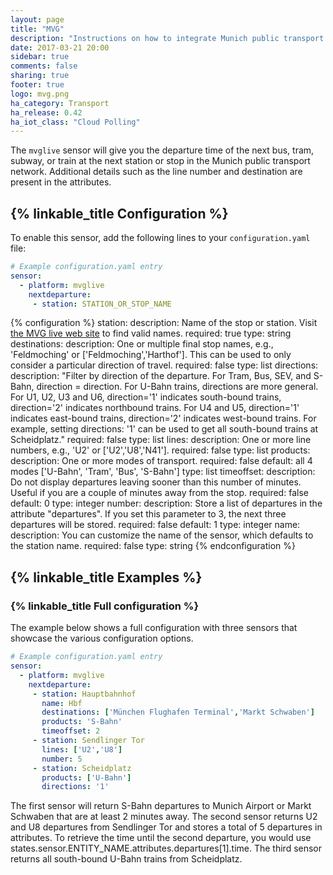 ```yaml
---
layout: page
title: "MVG"
description: "Instructions on how to integrate Munich public transport departure times into Home Assistant."
date: 2017-03-21 20:00
sidebar: true
comments: false
sharing: true
footer: true
logo: mvg.png
ha_category: Transport
ha_release: 0.42
ha_iot_class: "Cloud Polling"
---
```


The `mvglive` sensor will give you the departure time of the next bus, tram, subway, or train at the next station or stop in the Munich public transport network. Additional details such as the line number and destination are present in the attributes.

## {% linkable_title Configuration %}

To enable this sensor, add the following lines to your `configuration.yaml` file:

```yaml
# Example configuration.yaml entry
sensor:
  - platform: mvglive
    nextdeparture:
     - station: STATION_OR_STOP_NAME
```

{% configuration %}
station:
  description: Name of the stop or station. Visit [the MVG live web site](http://www.mvg-live.de) to find valid names.
  required: true
  type: string
destinations:
  description: One or multiple final stop names, e.g., 'Feldmoching' or ['Feldmoching','Harthof']. This can be used to only consider a particular direction of travel.
  required: false
  type: list
directions:
  description: "Filter by direction of the departure. For Tram, Bus, SEV, and S-Bahn, direction = direction. For U-Bahn trains, directions are more general. For U1, U2, U3 and U6, direction='1' indicates south-bound trains, direction='2' indicates northbound trains. For U4 and U5, direction='1' indicates east-bound trains, direction='2' indicates west-bound trains. For example, setting directions: '1' can be used to get all south-bound trains at Scheidplatz."
  required: false
  type: list
lines:
  description: One or more line numbers, e.g., 'U2' or ['U2','U8','N41'].
  required: false
  type: list
products:
  description: One or more modes of transport.
  required: false
  default: all 4 modes ['U-Bahn', 'Tram', 'Bus', 'S-Bahn']
  type: list
timeoffset:
  description: Do not display departures leaving sooner than this number of minutes. Useful if you are a couple of minutes away from the stop.
  required: false
  default: 0
  type: integer
number:
  description: Store a list of departures in the attribute "departures". If you set this parameter to 3, the next three departures will be stored.
  required: false
  default: 1
  type: integer
name:
  description: You can customize the name of the sensor, which defaults to the station name.
  required: false
  type: string
{% endconfiguration %}

## {% linkable_title Examples %}

### {% linkable_title Full configuration %}

The example below shows a full configuration with three sensors that showcase the various configuration options.

```yaml
# Example configuration.yaml entry
sensor:
  - platform: mvglive
    nextdeparture:
     - station: Hauptbahnhof
       name: Hbf
       destinations: ['München Flughafen Terminal','Markt Schwaben']
       products: 'S-Bahn'
       timeoffset: 2
     - station: Sendlinger Tor
       lines: ['U2','U8']
       number: 5
     - station: Scheidplatz
       products: ['U-Bahn']
       directions: '1'
```

The first sensor will return S-Bahn departures to Munich Airport or Markt Schwaben that are at least 2 minutes away. 
The second sensor returns U2 and U8 departures from Sendlinger Tor and stores a total of 5 departures in attributes. To retrieve the time until the second departure, you would use states.sensor.ENTITY_NAME.attributes.departures[1].time.
The third sensor returns all south-bound U-Bahn trains from Scheidplatz.
